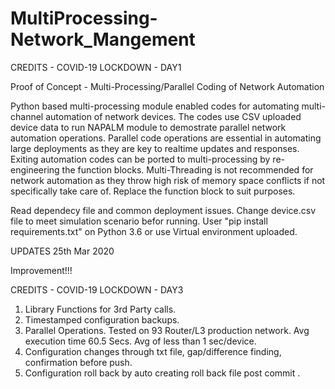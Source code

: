 # MultiProcessing-Network_Mangement

CREDITS - COVID-19 LOCKDOWN - DAY1

Proof of Concept - Multi-Processing/Parallel Coding of Network Automation

Python based multi-processing module enabled codes for automating multi-channel automation of network devices. 
The codes use CSV uploaded device data to run NAPALM module to demostrate parallel network automation operations.
Parallel code operations are essential in automating large deployments as they are key to realtime updates and 
responses. Exiting automation codes can be ported to multi-processing by re-engineering the function blocks. Multi-Threading
is not recommended for network automation as they throw high risk of memory space conflicts if not specifically take care of.
Replace the function block to suit purposes.

Read dependecy file and common deployment issues. Change device.csv file to meet simulation scenario befor running.
User "pip install requirements.txt" on Python 3.6 or use Virtual environment uploaded.

UPDATES 25th Mar 2020

Improvement!!!

CREDITS - COVID-19 LOCKDOWN - DAY3

1. Library Functions for 3rd Party calls.
2. Timestamped configuration backups.
3. Parallel Operations. Tested on 93 Router/L3 production network. Avg execution time 60.5 Secs. Avg of less than 1 sec/device.
4. Configuration changes through txt file, gap/difference finding, confirmation before push.
5. Configuration roll back by auto creating roll back file post commit .
